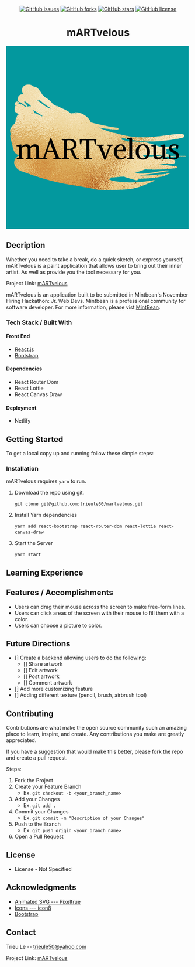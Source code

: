 <p align='center'><a href="https://github.com/trieule50/martvelous/issues"><img alt="GitHub issues" src="https://img.shields.io/github/issues/trieule50/martvelous?style=for-the-badge"></a>
<a href="https://github.com/trieule50/martvelous/network"><img alt="GitHub forks" src="https://img.shields.io/github/forks/trieule50/martvelous?style=for-the-badge"></a>
<a href="https://github.com/trieule50/martvelous/stargazers"><img alt="GitHub stars" src="https://img.shields.io/github/stars/trieule50/martvelous?style=for-the-badge"></a>
<a href="https://github.com/trieule50/martvelous"><img alt="GitHub license" src="https://img.shields.io/github/license/trieule50/martvelous?style=for-the-badge"></a>
</p>

<h1 align='center'>mARTvelous</h1>

<img margin='auto' src='./src/images/mARTvelous_logo.png'/>

## Decription
Whether you need to take a break, do a quick sketch, or express yourself, mARTvelous is a paint application that allows user to bring out their inner artist. As well as provide you the tool necessary for you.

Project Link: [mARTvelous](https://martvelous.netlify.app/)

mARTvelous is an application built to be submitted in Mintbean's November Hiring Hackathon: Jr. Web Devs. Mintbean is a professional community for software developer. For more information, please vist [MintBean](https://info.mintbean.io/). 

### Tech Stack / Built With

#### Front End
- [React.js](https://reactjs.org/)
- [Bootstrap](https://react-bootstrap.github.io/)

#### Dependencies
- React Router Dom 
- React Lottie
- React Canvas Draw

#### Deployment
- Netlify

## Getting Started
To get a local copy up and running follow these simple steps:

### Installation

mARTvelous requires `yarn` to run.

1. Download the repo using git.
    ```
    git clone git@github.com:trieule50/martvelous.git
    ```
2. Install Yarn dependencies
    ```
    yarn add react-bootstrap react-router-dom react-lottie react-canvas-draw
    ```
3. Start the Server
    ```
    yarn start
    ```

## Learning Experience

## Features / Accomplishments
- Users can drag their mouse across the screen to make free-form lines.
- Users can click areas of the screen with their mouse to fill them with a color. 
- Users can choose a picture to color.

## Future Directions
- [] Create a backend allowing users to do the following:
    - [] Share artwork
    - [] Edit artwork
    - [] Post artwork
    - [] Comment artwork
- [] Add more customizing feature
- [] Adding different texture (pencil, brush, airbrush tool)

## Contributing
Contributions are what make the open source community such an amazing place to learn, inspire, and create. Any contributions you make are greatly appreciated.

If you have a suggestion that would make this better, please fork the repo and create a pull request. 

Steps: 
1. Fork the Project
2. Create your Feature Branch
    - Ex. `git checkout -b <your_branch_name>`
3. Add your Changes
    - Ex. `git add .`
4. Commit your Changes
    - Ex. `git commit -m "Description of your Changes"`
5. Push to the Branch
    - Ex. `git push origin <your_branch_name>`
6. Open a Pull Request


## License
- License - Not Specified

## Acknowledgments
- [Animated SVG --- Pixeltrue](https://www.pixeltrue.com/free-illustrations)
- [Icons --- icon8](https://icons8.com/icons)
- [Bootstrap](https://react-bootstrap.netlify.app/getting-started/introduction/)

## Contact

Trieu Le -- trieule50@yahoo.com

Project Link: [mARTvelous](https://martvelous.netlify.app/)

